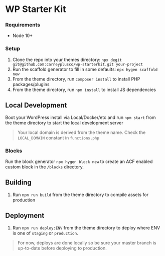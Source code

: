 # WP Starter Kit

### Requirements

* Node 10+

### Setup

1. Clone the repo into your themes directory:
`npx degit git@github.com:carneyplusco/wp-starterkit.git your-project`
2. Run the scaffold generator to fill in some defaults:
`npx hygen scaffold new`
3. From the theme directory, run `composer install` to install PHP packages/plugins
4. From the theme directory, run `npm install` to install JS dependencies

## Local Development

Boot your WordPress install via Local/Docker/etc and run `npm start` from the theme directory to start the local development server

> Your local domain is derived from the theme name. Check the `LOCAL_DOMAIN` constant in `functions.php`

### Blocks
Run the block generator `npx hygen block new` to create an ACF enabled custom block in the `/blocks` directory.

## Building

1. Run `npm run build` from the theme directory to compile assets for production

## Deployment

1. Run `npm run deploy:ENV` from the theme directory to deploy where ENV is one of `staging` or `production`.

> For now, deploys are done locally so be sure your master branch is up-to-date before deploying to production.